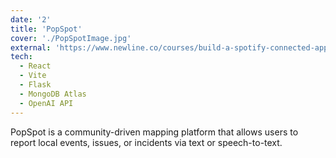 ```yaml
---
date: '2'
title: 'PopSpot'
cover: './PopSpotImage.jpg'
external: 'https://www.newline.co/courses/build-a-spotify-connected-app'
tech:
  - React
  - Vite
  - Flask
  - MongoDB Atlas
  - OpenAI API
---
```


PopSpot is a community-driven mapping platform that allows users to report local events, issues, or incidents via text or speech-to-text.

